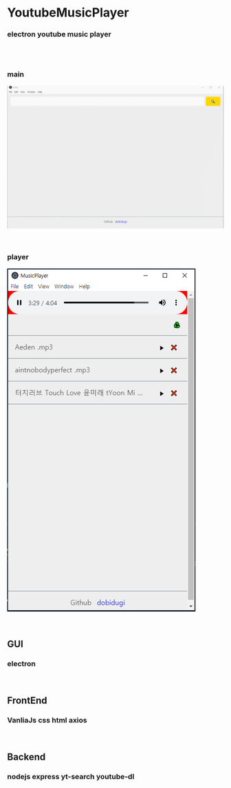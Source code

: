 # YoutubeMusicPlayer
### electron youtube music player 
<br>
<br>

### main

![img1](./resource/gif1.gif)

<br>

### player

![img2](./resource/player.png)

<br>

## GUI
### electron
<br>

## FrontEnd 
### VanliaJs css html axios 
<br>

## Backend
### nodejs express yt-search youtube-dl
